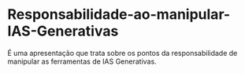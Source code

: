 # Responsabilidade-ao-manipular-IAS-Generativas
É uma apresentação que trata sobre os pontos da responsabilidade de manipular as ferramentas de IAS Generativas.
